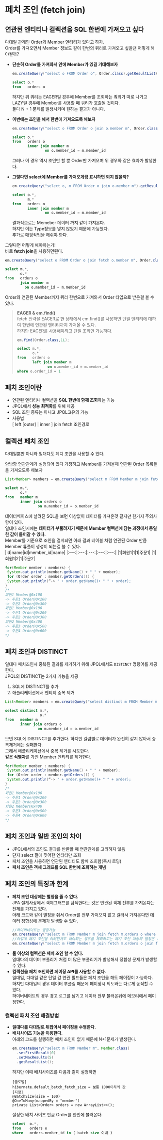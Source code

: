# 페치 조인 (fetch join)

## 연관된 엔티티나 컬렉션을 SQL 한번에 가져오고 싶다
다대일 관계인 Order과 Member 엔티티가 있다고 하자.  
Order를 가져오면서 Member 정보도 같이 한번의 쿼리로 가져오고 싶을땐 어떻게 해야될까?  
  
* **단순히 Order를 가져와서 안에 Member가 있길 기대해보자**
  ```java
  em.createQuery("select o FROM Order o", Order.class).getResultList();
  ```
  ```sql
  select o.* 
  from   orders o 
  ```
  하지만 위 쿼리는 EAGER일 경우에 Member를 조회하는 쿼리가 따로 나가고  
  LAZY일 경우에 Member를 사용할 때 쿼리가 호출될 것이다.  
  둘다 N + 1 문제를 발생시키며 원하는 결과가 아니다.  
  
* **이번에는 조인을 해서 한번에 가져오도록 해보자**  
  ```java
  em.createQuery("select o FROM Order o join o.member m", Order.class).getResultList();
  ```
  ```sql
  select o.* 
  from   orders o 
         inner join member m 
                 on o.member_id = m.member_id 
  ```
  그러나 이 경우 역시 조인만 할 뿐 Order만 가져오며 위 경우와 같은 효과가 발생한다.    
  
* **그렇다면 select에 Member를 가져오게끔 표시하면 되지 않을까?**
  ```java
  em.createQuery("select o, m FROM Order o join o.member m").getResultList();
  ```
  ```sql
  select o.*,
         m.*
  from   orders o 
         inner join member m 
                 on o.member_id = m.member_id 
  ```
  결과적으로는 Memeber 데이터 까지 같이 가져온다.  
  하지만 이는 Type정보를 넣지 않았기 때문에 가능했다.  
  추가로 매핑작업을 해줘야 한다.  
  
그렇다면 어떻게 해야하는가!  
바로 **fetch join**을 사용하면된다. 
```java
em.createQuery("select o FROM Order o join fetch o.member m", Order.class).getResultList();
```
```sql
select m.*, 
       o.* 
from   orders o 
       join member m 
         on o.member_id = m.member_id 
```
Order와 연관된 Member까지 쿼리 한번으로 가져와서 Order 타입으로 받은걸 볼 수 있다.  


> **EAGER & em.find()**  
    fetch 전략을 EAGER로 한 상태에서 em.find()를 사용하면 단일 엔티티에 대하여 한번에 연관된 엔티티까지 가져올 수 있다.  
    하지만 EAGER를 사용해야되고 단일 조회만 가능하다.  
>   ```java
>   em.find(Order.class,1L);
>   ```
>   ```sql
>   select m.*, 
>          o.* 
>   from   orders o 
>          left join member m 
>                 on o.member_id = m.member_id 
>   where o.order_id = 1
>   ```  

## 페치 조인이란  
* 연관된 엔티티나 컬렉션을 **SQL 한번에 함께 조회**하는 기능
* JPQL에서 **성능 최적화**를 위해 제공
* SQL 조인 종류는 아니고 JPQL고유의 기능
* 사용법  
  [ left [outer] | inner ] join fetch 조인경로 

## 컬렉션 페치 조인
다대일뿐만 아니라 일대다도 페치 조인을 사용할 수 있다.  
  
양방향 연관관계가 설정되어 있다 가정하고 Member를 가져올때 연관된 Order 목록들을 가져오도록 해보자
```java
List<Member> members = em.createQuery("select m FROM Member m join fetch m.orders", Member.class).getResultList();
```
```sql
select m.*, 
       o.* 
from   member m 
       inner join orders o 
               on m.member_id = o.member_id 
```
데이터베이스에 날려진 SQL을 보면 이상없이 데이터를 가져온것 같지만 한가지 주의사항이 있다.  
일대다 조인시에는 **데이터가 부풀려지기 때문에 Member 컬렉션에 담는 과정에서 동일한 값이 들어갈 수 있다.**  
Member를 기준으로 조인을 걸게되면 아래 결과 테이블 처럼 연관된 Order 만큼 Member 튜플이 생성이 되는걸 볼 수 있다.  
|id|name|id|member_id|name|
|:---:|:---:|:---:|:---:|:---:|
|1|회원1|1|1|주문1|
|1|회원1|2|1|주문2|
```java
for(Member member : members) {
 System.out.println(member.getName() + " " + member);
 for (Order order : member.getOrders()) {
 System.out.println(“-> " + order.getName()+ " " + order);
}
/*
회원1 Member@0x100
-> 주문1 Order@0x200
-> 주문2 Order@0x300
회원1 Member@0x100
-> 주문1 Order@0x200
-> 주문2 Order@0x300
회원2 Member@0x400
-> 주문3 Order@0x500
-> 주문4 Order@0x600
*/
```
## 페치 조인과 DISTINCT
일대다 페치조인시 중복된 결과를 제거하기 위해 JPQL에서도 `DISTINCT` 명령어를 제공한다.  
JPQL의 DISTINCT는 2가지 기능을 제공
1. SQL에 DISTINCT를 추가
2. 애플리케이션에서 엔티티 중복 제거
```java
List<Member> members = em.createQuery("select distinct m FROM Member m join fetch m.orders", Member.class).getResultList();
```
```sql
select distinct m.*, 
                o.* 
from   member m 
       inner join orders o 
               on m.member_id = o.member_id 
```
보면 SQL에 DISTINCT를 추가한다. 하지만 컬럼별로 데이터가 완전히 같지 않아서 중복제거에는 실패한다.  
그래서 애플리케이션에서 중복 제거를 시도한다.  
**같은 식별자**를 가진 Member 엔티티를 제거한다.  
```java
for(Member member : members) {
 System.out.println(member.getName() + " " + member);
 for (Order order : member.getOrders()) {
 System.out.println(“-> " + order.getName()+ " " + order);
}
/*
회원1 Member@0x100
-> 주문1 Order@0x200
-> 주문2 Order@0x300
회원2 Member@0x400
-> 주문3 Order@0x500
-> 주문4 Order@0x600
*/
```

## 페치 조인과 일반 조인의 차이
* JPQL에서의 조인도 결과를 반환할 때 연관관계를 고려하지 않음
* 단지 select 절에 짖어한 엔티티만 조회
* 페치 조인을 사용하면 연관된 엔티티도 함께 조회함(즉시 로딩)
* **페치 조인은 객체 그래프를 SQL 한번에 조회하는 개념**

## 페치 조인의 특징과 한계
* **페치 조인 대상에는 별칭을 줄 수 없다.**  
  JPA 설계사상에서 객체그래프를 탐색한다는 것은 연관된 객체 전부를 가져온다는 전제를 가지고 있다.  
  아래 코드와 같이 별칭을 줘서 Order를 전부 가져오지 않고 걸러서 가져온다면 데이터 정합성에 문제가 발생할 수 있다.
  ```java
  //하이버네이트는 별칭가능
  em.createQuery("select m FROM Member m join fetch m.orders o where o.price > 1000", Member.class).getResultList();
  //이렇게 페치 조인을 여러단계로 해야되는 경우를 제외하고는 페치 조인 대상의 별칭은 사용하지 않는게 좋다.
  em.createQuery("select m FROM Member m join fetch m.orders o join fetch o.delivery ", Member.class).getResultList();
  ```
* **둘 이상의 컬렉션은 페치 조인 할 수 없다.**  
  일대다의 데이터 부풀리기 처럼 더 많은 부풀리기가 발생해서 정합성 문제가 발생할 수 있다.  
* **컬렉션을 페치 조인하면 페이징 API를 사용할 수 없다.**  
  일대일, 다대일 같은 단일 값 연관 필드들은 페치 조인을 해도 페이징이 가능하다.  
  하지만 다대일의 경우 데이터 부풀림 때문에 페이징시 의도와는 다르게 동작할 수 있다.  
  하이버네이트의 경우 경고 로그를 남기고 데이터 전부 불러온뒤에 메모리에서 페이징한다.  

### 컬렉션 패치 조인 해결방법
* **일대다를 다대일로 뒤집어서 페이징을 수행한다.**
* **배치사이즈 기능을 이용한다.**  
  아래의 코드를 실행하면 페치 조인이 없기 때문에 N+1문제가 발생된다.  
  ```java
  em.createQuery("select m FROM Member m", Member.class)
    .setFirstResult(0)
    .setMaxResults(5)
    .getResultList();
  ```
  하지만 이때 배치사이즈를 다음과 같이 설정하면
  ```
  [글로벌]
  hibernate.default_batch_fetch_size = 보통 1000이하의 값
  [지정]
  @BatchSize(size = 100)
  @OneToMany(mappedBy = "member")
  private List<Order> orders = new ArrayList<>();
  ```
  설정한 배치 사이즈 만큼 Order를 한번에 불러온다.
  ```sql
  select  o.*, 
  from    orders o 
  where   orders.member_id in ( batch size 이내 )
  ```



